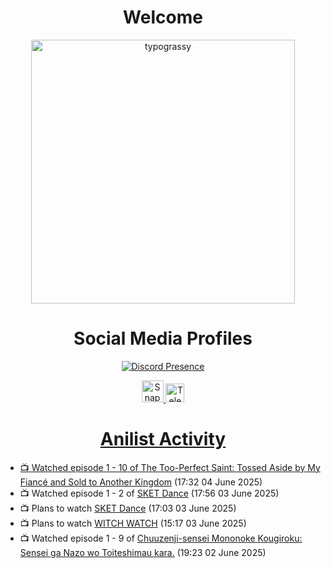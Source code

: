 <div align="center">

# Welcome
<a href="https://github.com/kawarimidoll/typograssy">
    <img alt="typograssy" src="https://typograssy.deno.dev/api?text=%E3%82%88%E3%81%86%E3%81%93%E3%81%9D%E3%81%BF%E3%81%AA%E3%81%95%E3%82%93%20-%20Sheby--&&l0=none&l1=82d9d0&l2=027353&l3=038c4c&l4=01402e&bg=none&frame=none&speed=100&comment=" width="421.99">
</a>

</div>

<div align="center">

# Social Media Profiles

[![Discord Presence](https://lanyard.cnrad.dev/api/612532963938271232)](https://discord.com/users/612532963938271232)


<a href="https://www.snapchat.com/add/a.sheby" title="Snapchat Profile">
    <img src="https://www.freepnglogos.com/uploads/snapchat-logo-png-0.png" width="35" alt="Snapchat Logo" />


<a href="https://t.me/ASheby" title="Telegram Profile">
    <img src="https://www.freepnglogos.com/uploads/telegram-logo-png-0.png" width="30" alt="Telegram Logo" />


</div>

<div align="center">

# Anilist Activity

</div>

<!-- ANILIST_ACTIVITY:start -->

-   📺 Watched episode 1 - 10 of [The Too-Perfect Saint: Tossed Aside by My Fiancé and Sold to Another Kingdom](https://anilist.co/anime/183275) (17:32 04 June 2025)
-   📺 Watched episode 1 - 2 of [SKET Dance](https://anilist.co/anime/9863) (17:56 03 June 2025)
-   📺 Plans to watch [SKET Dance](https://anilist.co/anime/9863) (17:03 03 June 2025)
-   📺 Plans to watch [WITCH WATCH](https://anilist.co/anime/180367) (15:17 03 June 2025)
-   📺 Watched episode 1 - 9 of [Chuuzenji-sensei Mononoke Kougiroku: Sensei ga Nazo wo Toiteshimau kara.](https://anilist.co/anime/182419) (19:23 02 June 2025)

<!-- ANILIST_ACTIVITY:end -->
